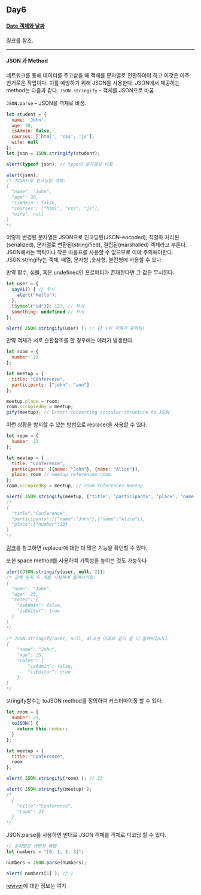 ﻿## Day6

#### <a href="https://ko.javascript.info/date#ref-2097">Date 객체와 날짜</a>
링크를 참조.
***
#### JSON 과 Method
네트워크를 통해 데이터를 주고받을 때 객체를 문자열로 전환하여야 하고 이것은 아주 번거로운 작업이다.
이를 예방하기 위해 JSON을 사용한다.
JSON에서 제공하는 method는 다음과 같다.
`JSON.stringify` – 객체를 JSON으로 바꿈

`JSON.parse` – JSON을 객체로 바꿈.


```javascript
let student = {
  name: 'John',
  age: 30,
  isAdmin: false,
  courses: ['html', 'css', 'js'],
  wife: null
};
let json = JSON.stringify(student);

alert(typeof json); // type이 문자열로 바뀜

alert(json);
/* JSON으로 인코딩된 객체:
{
  "name": "John",
  "age": 30,
  "isAdmin": false,
  "courses": ["html", "css", "js"],
  "wife": null
}
*/
```
이렇게 변경된 문자열은 JSON으로 인코딩된(JSON-encoded), 직렬화 처리된(serialized), 문자열로 변환된(stringified), 결집된(marshalled) 객체라고 부른다.
JSON에서는 백틱이나 작은 따옴표를 사용할 수 없으므로 이에 주의해야한다.
JSON.stringify는 객체, 배열, 문자형 ,숫자형, 불린형에 사용할 수 있다.

만약 함수, 심볼, 혹은 undefined인 프로퍼티가 존재한다면 그 값은 무시된다.


```javascript
let user = {
  sayHi() { // 무시
    alert("Hello");
  },
  [Symbol("id")]: 123, // 무시
  something: undefined // 무시
};

alert( JSON.stringify(user) ); // {} (빈 객체가 출력됨)
```
만약 객체가 서로 순환참조를 할 경우에는 에러가 발생한다.
```javascript
let room = {
  number: 23
};

let meetup = {
  title: "Conference",
  participants: ["john", "ann"]
};

meetup.place = room;
room.occupiedBy = meetup;
gify(meetup); // Error: Converting circular structure to JSON
```
이런 상황을 방지할 수 있는 방법으로 replacer을 사용할 수 있다.

```javascript
let room = {
  number: 23
};

let meetup = {
  title: "Conference",
  participants: [{name: "John"}, {name: "Alice"}],
  place: room // meetup references room
};
room.occupiedBy = meetup; // room references meetup

alert( JSON.stringify(meetup, ['title', 'participants', 'place', 'name', 'number']) );
/*
{
  "title":"Conference",
  "participants":[{"name":"John"},{"name":"Alice"}],
  "place":{"number":23}
}
*/
```
<a href="https://ko.javascript.info/json#ref-2060">링크</a>를 참고하면 replacer에 대한 더 많은 기능을 확인할 수 있다.

또한 space method를 사용하여 가독성을 높이는 것도 가능하다
```javascript
alert(JSON.stringify(user, null, 2));
/* 공백 문자 두 개를 사용하여 들여쓰기함:
{
  "name": "John",
  "age": 25,
  "roles": {
    "isAdmin": false,
    "isEditor": true
  }
}
*/

/* JSON.stringify(user, null, 4)라면 아래와 같이 좀 더 들여써집니다.
{
    "name": "John",
    "age": 25,
    "roles": {
        "isAdmin": false,
        "isEditor": true
    }
}
*/
```

stringify함수는 toJSON method를 정의하여 커스터마이징 할 수 있다.

```javascript
let room = {
  number: 23,
  toJSON() {
    return this.number;
  }
};

let meetup = {
  title: "Conference",
  room
};

alert( JSON.stringify(room) ); // 23

alert( JSON.stringify(meetup) );
/*
  {
    "title":"Conference",
    "room": 23
  }
*/
```

JSON.parse를 사용하면 반대로 JSON 객체를 객체로 디코딩 할 수 있다.
```javascript
// 문자열로 변환된 배열
let numbers = "[0, 1, 2, 3]";

numbers = JSON.parse(numbers);

alert( numbers[1] ); // 1
```

<a href="https://ko.javascript.info/json#ref-2064"> reviver</a>에 대한 정보는 여기


